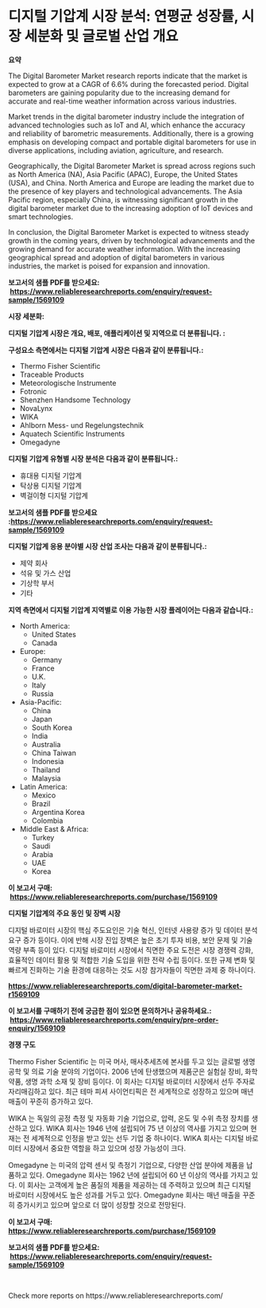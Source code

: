 <p><h1>디지털 기압계 시장 분석: 연평균 성장률, 시장 세분화 및 글로벌 산업 개요</h1></p><p><strong>요약</strong></p>
<p><p>The Digital Barometer Market research reports indicate that the market is expected to grow at a CAGR of 6.6% during the forecasted period. Digital barometers are gaining popularity due to the increasing demand for accurate and real-time weather information across various industries.</p><p>Market trends in the digital barometer industry include the integration of advanced technologies such as IoT and AI, which enhance the accuracy and reliability of barometric measurements. Additionally, there is a growing emphasis on developing compact and portable digital barometers for use in diverse applications, including aviation, agriculture, and research.</p><p>Geographically, the Digital Barometer Market is spread across regions such as North America (NA), Asia Pacific (APAC), Europe, the United States (USA), and China. North America and Europe are leading the market due to the presence of key players and technological advancements. The Asia Pacific region, especially China, is witnessing significant growth in the digital barometer market due to the increasing adoption of IoT devices and smart technologies.</p><p>In conclusion, the Digital Barometer Market is expected to witness steady growth in the coming years, driven by technological advancements and the growing demand for accurate weather information. With the increasing geographical spread and adoption of digital barometers in various industries, the market is poised for expansion and innovation.</p></p>
<p><strong>보고서의 샘플 PDF를 받으세요: &nbsp;<a href="https://www.reliableresearchreports.com/enquiry/request-sample/1569109">https://www.reliableresearchreports.com/enquiry/request-sample/1569109</a></strong></p>
<p><strong>시장 세분화:</strong></p>
<p><strong> 디지털 기압계 시장은 개요, 배포, 애플리케이션 및 지역으로 더 분류됩니다. :</strong></p>
<p><strong>구성요소 측면에서는 디지털 기압계 시장은 다음과 같이 분류됩니다.:</strong></p>
<p><ul><li>Thermo Fisher Scientific</li><li>Traceable Products</li><li>Meteorologische Instrumente</li><li>Fotronic</li><li>Shenzhen Handsome Technology</li><li>NovaLynx</li><li>WIKA</li><li>Ahlborn Mess- und Regelungstechnik</li><li>Aquatech Scientific Instruments</li><li>Omegadyne</li></ul></p>
<p><strong> 디지털 기압계 유형별 시장 분석은 다음과 같이 분류됩니다.:</strong></p>
<p><ul><li>휴대용 디지털 기압계</li><li>탁상용 디지털 기압계</li><li>벽걸이형 디지털 기압계</li></ul></p>
<p><strong>보고서의 샘플 PDF를 받으세요 :<a href="https://www.reliableresearchreports.com/enquiry/request-sample/1569109">https://www.reliableresearchreports.com/enquiry/request-sample/1569109</a></strong></p>
<p><strong> 디지털 기압계 응용 분야별 시장 산업 조사는 다음과 같이 분류됩니다.:</strong></p>
<p><ul><li>제약 회사</li><li>석유 및 가스 산업</li><li>기상학 부서</li><li>기타</li></ul></p>
<p><strong>지역 측면에서 디지털 기압계 지역별로 이용 가능한 시장 플레이어는 다음과 같습니다.:</strong></p>
<p><ul>
    <li>
        North America:
        <ul>
            <li>United States</li>
            <li>Canada</li>
        </ul>
    </li>
    <li>
        Europe:
        <ul>
            <li>Germany</li>
            <li>France</li>
            <li>U.K.</li>
            <li>Italy</li>
            <li>Russia</li>
        </ul>
    </li>
    <li>
        Asia-Pacific:
        <ul>
            <li>China</li>
            <li>Japan</li>
            <li>South Korea</li>
            <li>India</li>
            <li>Australia</li>
            <li>China Taiwan</li>
            <li>Indonesia</li>
            <li>Thailand</li>
            <li>Malaysia</li>
        </ul>
    </li>
    <li>
        Latin America:
        <ul>
            <li>Mexico</li>
            <li>Brazil</li>
            <li>Argentina Korea</li>
            <li>Colombia</li>
        </ul>
    </li>
    <li>
        Middle East & Africa:
        <ul>
            <li>Turkey</li>
            <li>Saudi</li>
            <li>Arabia</li>
            <li>UAE</li>
            <li>Korea</li>
        </ul>
    </li>
    </ul></p>
<p><strong>이 보고서 구매: &nbsp;<a href="https://www.reliableresearchreports.com/purchase/1569109">https://www.reliableresearchreports.com/purchase/1569109</a></strong></p>
<p><strong>디지털 기압계의 주요 동인 및 장벽 시장</strong></p>
<p><p>디지털 바로미터 시장의 핵심 주도요인은 기술 혁신, 인터넷 사용량 증가 및 데이터 분석 요구 증가 등이다. 이에 반해 시장 진입 장벽은 높은 초기 투자 비용, 보안 문제 및 기술 역량 부족 등이 있다. 디지털 바로미터 시장에서 직면한 주요 도전은 시장 경쟁력 강화, 효율적인 데이터 활용 및 적합한 기술 도입을 위한 전략 수립 등이다. 또한 규제 변화 및 빠르게 진화하는 기술 환경에 대응하는 것도 시장 참가자들이 직면한 과제 중 하나이다.</p></p>
<p><strong><a href="https://www.reliableresearchreports.com/digital-barometer-market-r1569109">https://www.reliableresearchreports.com/digital-barometer-market-r1569109</a></strong></p>
<p><strong>이 보고서를 구매하기 전에 궁금한 점이 있으면 문의하거나 공유하세요.: &nbsp;<a href="https://www.reliableresearchreports.com/enquiry/pre-order-enquiry/1569109">https://www.reliableresearchreports.com/enquiry/pre-order-enquiry/1569109</a></strong></p>
<p><strong>경쟁 구도</strong></p>
<p><p>Thermo Fisher Scientific 는 미국 머사, 매사추세츠에 본사를 두고 있는 글로벌 생명공학 및 의료 기술 분야의 기업이다. 2006 년에 탄생했으며 제품군은 실험실 장비, 화학 약품, 생명 과학 소재 및 장비 등이다. 이 회사는 디지털 바로미터 시장에서 선두 주자로 자리매김하고 있다. 최근 테마 피셔 사이언티픽은 전 세계적으로 성장하고 있으며 매년 매출이 꾸준히 증가하고 있다.</p><p>WIKA 는 독일의 공정 측정 및 자동화 기술 기업으로, 압력, 온도 및 수위 측정 장치를 생산하고 있다. WIKA 회사는 1946 년에 설립되어 75 년 이상의 역사를 가지고 있으며 현재는 전 세계적으로 인정을 받고 있는 선두 기업 중 하나이다. WIKA 회사는 디지털 바로미터 시장에서 중요한 역할을 하고 있으며 성장 가능성이 크다.</p><p>Omegadyne 는 미국의 압력 센서 및 측정기 기업으로, 다양한 산업 분야에 제품을 납품하고 있다. Omegadyne 회사는 1962 년에 설립되어 60 년 이상의 역사를 가지고 있다. 이 회사는 고객에게 높은 품질의 제품을 제공하는 데 주력하고 있으며 최근 디지털 바로미터 시장에서도 높은 성과를 거두고 있다. Omegadyne 회사는 매년 매출을 꾸준히 증가시키고 있으며 앞으로 더 많이 성장할 것으로 전망된다.</p></p>
<p><strong>이 보고서 구매: &nbsp; <a href="https://www.reliableresearchreports.com/purchase/1569109">https://www.reliableresearchreports.com/purchase/1569109</a></strong></p>
<p><strong>보고서의 샘플 PDF를 받으세요: &nbsp;<a href="https://www.reliableresearchreports.com/enquiry/request-sample/1569109">https://www.reliableresearchreports.com/enquiry/request-sample/1569109</a></strong><strong></strong></p>
<p>&nbsp;</p>
<p>Check more reports on https://www.reliableresearchreports.com/</p>